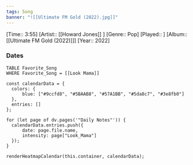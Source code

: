 ```yaml
---
tags: Song  
banner: "![[Ultimate FM Gold (2022).jpg]]"
---
```

[Time:: 3:55]
[Artist:: [[Howard Jones]] ]
[Genre:: Pop]
[Played:: ]
[Album:: [[Ultimate FM Gold (2022)]]]
[Year:: 2022]
### Dates
````dataview
TABLE Favorite_Song
WHERE Favorite_Song = [[Look Mama]]
````
  ```dataviewjs
const calendarData = { 
	colors: { 
		blue: ["#9ccfd8", "#5BAAB8", "#57A1BB", "#5da8c7", "#3e8fb0"] 
	}, 
	entries: [] 
}; 

for (let page of dv.pages('"Daily Notes"')) { 
	calendarData.entries.push({ 
		date: page.file.name, 
		intensity: page["Look_Mama"]
	}); 
} 

renderHeatmapCalendar(this.container, calendarData);
```
